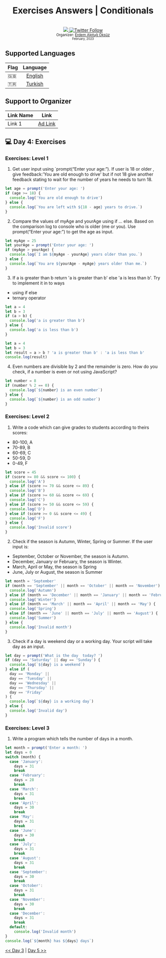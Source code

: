 <div align="center">
  <h1>Exercises Answers | Conditionals</h1>
  <br>
  <a class="header-badge" target="_blank" href="https://www.linkedin.com/in/erdemalptugoksuz/">
    <img src="https://img.shields.io/badge/style--5eba00.svg?label=LinkedIn&logo=linkedin&style=social">
  </a>
  <a class="header-badge" target="_blank" href="https://twitter.com/heyahtuput">
    <img alt="Twitter Follow" src="https://img.shields.io/twitter/follow/Erdem Alptuğ?style=social">
  </a><br>
  <sub>Organizer:
    <a href="https://www.linkedin.com/in/erdemalptugoksuz/" target="_blank">Erdem Alptuğ Öksüz</a><br>
    <small> February, 2023</small>
  </sub>
</div>

## Supported Languages
| Flag  |                                                                       Language                                                                        |
| ----- | :----------------------------------------------------------------------------------------------------------------------------------------------------:|
| 🇬🇧    |                                                             [English](/English/Day_04/Day_04.md)                                                      |
| 🇹🇷    |                                                             [Turkish](/Turkish/Day_04/Day_04.md)                                                      |

## Support to Organizer
| Link Name |                                                                       Link                                                                        |
| ----- | :----------------------------------------------------------------------------------------------------------------------------------------------------:|
| Link 1   |                                                             [Ad Link](https://ay.live/AK4n)

## 💻 Day 4: Exercises

### Exercises: Level 1

1. Get user input using `prompt(“Enter your age:”). If user is 18 or older , give feedback:'You are old enough to drive' but if not 18 give another feedback stating to wait for the number of years he needs to turn 18.
```js
let age = prompt('Enter your age: ')
if (age >= 18) {
  console.log('You are old enough to drive')
} else {
  console.log(`You are left with ${18 - age} years to drive.`)
}
```
2. Compare the values of myAge and yourAge using if … else. Based on the comparison log to console who is older (me or you). Use prompt(“Enter your age:”) to get the age as input.
```js
let myAge = 25
let yourAge = prompt('Enter your age: ')
if (myAge > yourAge) {
  console.log(`I am ${myAge - yourAge} years older than you.`)
} else {
  console.log(`You are ${yourAge - myAge} years older than me.`)
}
```
3. If a is greater than b return 'a is greater than b' else 'a is less than b'. Try to implement it in to ways
* using if else
* ternary operator
```js
let a = 4
let b = 3
if (a > b) {
  console.log('a is greater than b')
} else {
  console.log('a is less than b')
}
```
```js
let a = 4
let b = 3
let result = a > b ? 'a is greater than b' : 'a is less than b'
console.log(result)
```
4. Even numbers are divisible by 2 and the remainder is zero. How do you check, if a number is even or not using JavaScript?
```js
let number = 8
if (number % 2 == 0) {
  console.log(`${number} is an even number`)
} else {
  console.log(`${number} is an odd number`)
}
```

### Exercises: Level 2

1. Write a code which can give grades to students according to theirs scores:
* 80-100, A
* 70-89, B
* 60-69, C
* 50-59, D
* 0-49, F
```js
let score = 45
if (score >= 80 && score <= 100) {
  console.log('A')
} else if (score >= 70 && score <= 89) {
  console.log('B')
} else if (score >= 60 && score <= 69) {
  console.log('C')
} else if (score >= 50 && score <= 59) {
  console.log('D')
} else if (score >= 0 && score <= 49) {
  console.log('F')
} else {
  console.log('Invalid score')
}
```
2. Check if the season is Autumn, Winter, Spring or Summer. If the user input is:
* September, October or November, the season is Autumn.
* December, January or February, the season is Winter.
* March, April or May, the season is Spring
* June, July or August, the season is Summer
```js
let month = 'September'
if (month == 'September' || month == 'October' || month == 'November') {
  console.log('Autumn')
} else if (month == 'December' || month == 'January' || month == 'February') {
  console.log('Winter')
} else if (month == 'March' || month == 'April' || month == 'May') {
  console.log('Spring')
} else if (month == 'June' || month == 'July' || month == 'August') {
  console.log('Summer')
} else {
  console.log('Invalid month')
}
```
3. Check if a day is weekend day or a working day. Your script will take day as an input.
```js
let day = prompt('What is the day  today? ')
if (day == 'Saturday' || day == 'Sunday') {
  console.log(`${day} is a weekend`)
} else if (
  day == 'Monday' ||
  day == 'Tuesday' ||
  day == 'Wednesday' ||
  day == 'Thursday' ||
  day == 'Friday'
) {
  console.log(`${day} is a working day`)
} else {
  console.log('Invalid day')
}
```

### Exercises: Level 3

1. Write a program which tells the number of days in a month.
```js
let month = prompt('Enter a month: ')
let days = 0
switch (month) {
  case 'January':
    days = 31
    break
  case 'February':
    days = 28
    break
  case 'March':
    days = 31
    break
  case 'April':
    days = 30
    break
  case 'May':
    days = 31
    break
  case 'June':
    days = 30
    break
  case 'July':
    days = 31
    break
  case 'August':
    days = 31
    break
  case 'September':
    days = 30
    break
  case 'October':
    days = 31
    break
  case 'November':
    days = 30
    break
  case 'December':
    days = 31
    break
  default:
    console.log('Invalid month')
}
console.log(`${month} has ${days} days`)
```

[<< Day 3](/English/Day_03/Day_03.md) | [Day 5 >>](/English/Day_05/Day_05.md)